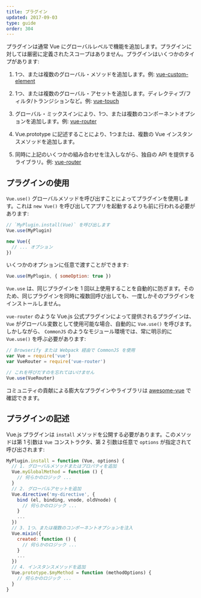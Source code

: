 ```yaml
---
title: プラグイン
updated: 2017-09-03
type: guide
order: 304
---
```


プラグインは通常 Vue にグローバルレベルで機能を追加します。プラグインに対しては厳密に定義されたスコープはありません。プラグインはいくつかのタイプがあります:

1. 1つ、または複数のグローバル・メソッドを追加します。例: [vue-custom-element](https://github.com/karol-f/vue-custom-element)

2. 1つ、または複数のグローバル・アセットを追加します。ディレクティブ/フィルタ/トランジションなど。例: [vue-touch](https://github.com/vuejs/vue-touch)

3. グローバル・ミックスインにより、1つ、または複数のコンポーネントオプションを追加します。例: [vue-router](https://github.com/vuejs/vue-router)

4. Vue.prototype に記述することにより、1つまたは、複数の Vue インスタンスメソッドを追加します。

5. 同時に上記のいくつかの組み合わせを注入しながら、独自の API を提供するライブラリ。例: [vue-router](https://github.com/vuejs/vue-router)

## プラグインの使用

`Vue.use()` グローバルメソッドを呼び出すことによってプラグインを使用します。これは `new Vue()` を呼び出してアプリを起動するよりも前に行われる必要があります:

```js
// `MyPlugin.install(Vue)` を呼び出します
Vue.use(MyPlugin)

new Vue({
  // ... オプション
})
```

いくつかのオプションに任意で渡すことができます:

``` js
Vue.use(MyPlugin, { someOption: true })
```

`Vue.use` は、同じプラグインを 1 回以上使用することを自動的に防ぎます。そのため、同じプラグインを同時に複数回呼び出しても、一度しかそのプラグインをインストールしません。

`vue-router` のような Vue.js 公式プラグインによって提供されるプラグインは、`Vue` がグローバル変数として使用可能な場合、自動的に `Vue.use()` を呼びます。しかしながら、 `CommonJS` のようなモジュール環境では、常に明示的に `Vue.use()` を呼ぶ必要があります:

``` js
// Browserify または Webpack 経由で CommonJS を使用
var Vue = require('vue')
var VueRouter = require('vue-router')

// これを呼びだすのを忘れてはいけません
Vue.use(VueRouter)
```

コミュニティの貢献による膨大なプラグインやライブラリは [awesome-vue](https://github.com/vuejs/awesome-vue#components--libraries) で確認できます。

## プラグインの記述

Vue.js プラグインは `install` メソッドを公開する必要があります。このメソッドは第 1 引数は `Vue` コンストラクタ、第 2 引数は任意で `options` が指定されて呼び出されます:

``` js
MyPlugin.install = function (Vue, options) {
  // 1. グローバルメソッドまたはプロパティを追加
  Vue.myGlobalMethod = function () {
    // 何らかのロジック ...
  }
  // 2. グローバルアセットを追加
  Vue.directive('my-directive', {
    bind (el, binding, vnode, oldVnode) {
      // 何らかのロジック ...
    }
    ...
  })
  // 3. 1つ、または複数のコンポーネントオプションを注入
  Vue.mixin({
    created: function () {
      // 何らかのロジック ...
    }
    ...
  })
  // 4. インスタンスメソッドを追加
  Vue.prototype.$myMethod = function (methodOptions) {
    // 何らかのロジック ...
  }
}
```
